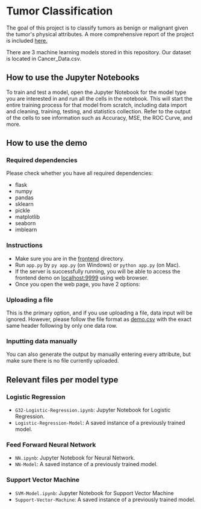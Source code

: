 # Tumor Classification
The goal of this project is to classify tumors as benign or malignant given the tumor's physical attributes. A more comprehensive report of the project is included [here.](Research_Paper.pdf)

There are 3 machine learning models stored in this repository. Our dataset is located in Cancer_Data.csv.

## How to use the Jupyter Notebooks
To train and test a model, open the Jupyter Notebook for the model type you are interested in and run all the cells in the notebook. This will start the entire training process for that model from scratch, including data import and cleaning, training, testing, and statistics collection. Refer to the output of the cells to see information such as Accuracy, MSE, the ROC Curve, and more. 

## How to use the demo
### Required dependencies
Please check whether you have all required dependencies:
- flask
- numpy
- pandas
- sklearn
- pickle
- matplotlib
- seaborn
- imblearn

### Instructions
- Make sure you are in the [frontend](./front-end) directory.
- Run `app.py` by `py app.py` (on Windows) or `python app.py` (on Mac).
- If the server is successfully running, you will be able to access the frontend demo on [localhost:9999](http://localhost:9999) using web browser.
- Once you open the web page, you have 2 options:
### Uploading a file
This is the primary option, and if you use uploading a file, data input will be ignored. However, please follow the file format as [demo.csv](./demo.csv) with the exact same header following by only one data row.

### Inputting data manually
You can also generate the output by manually entering every attribute, but make sure there is no file currently uploaded.

## Relevant files per model type
### Logistic Regression 
- `G32-Logistic-Regression.ipynb`: Jupyter Notebook for Logistic Regression. 
- `Logistic-Regression-Model`: A saved instance of a previously trained model. 

### Feed Forward Neural Network 
- `NN.ipynb`: Jupyter Notebook for Neural Network.
- `NN-Model`: A saved instance of a previously trained model. 

### Support Vector Machine 
- `SVM-Model.ipynb`: Jupyter Notebook for Support Vector Machine 
- `Support-Vector-Machine`: A saved instance of a previously trained model.
